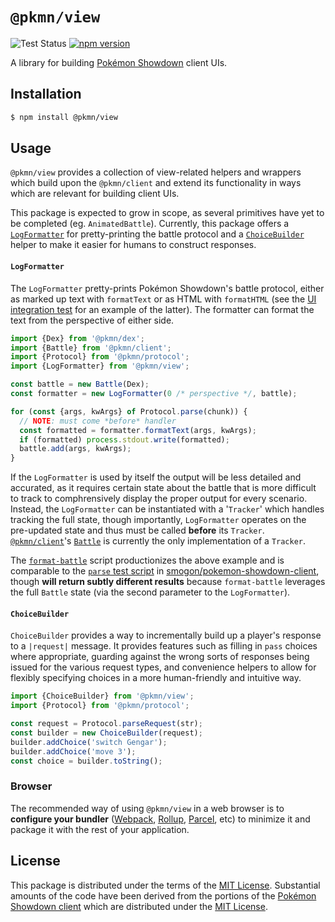 # `@pkmn/view`

![Test Status](https://github.com/pkmn/ps/workflows/Tests/badge.svg)
[![npm version](https://img.shields.io/npm/v/@pkmn/view.svg)](https://www.npmjs.com/package/@pkmn/view)

A library for building [Pokémon Showdown](https://pokemonshowdown.com) client UIs.

## Installation

```sh
$ npm install @pkmn/view
```

## Usage

`@pkmn/view` provides a collection of view-related helpers and wrappers which build upon the
`@pkmn/client` and extend its functionality in ways which are relevant for building client UIs.

This package is expected to grow in scope, as several primitives have yet to be completed (eg.
`AnimatedBattle`). Currently, this package offers a [`LogFormatter`](#LogFormatter) for
pretty-printing the battle protocol and a [`ChoiceBuilder`](#ChoiceBuilder) helper to make it
easier for humans to construct responses.

#### `LogFormatter`

The `LogFormatter` pretty-prints Pokémon Showdown's battle protocol, either as marked up text with
`formatText` or as HTML with `formatHTML` (see the [UI integration
test](../integration/src/ui/index.ts) for an example of the latter). The formatter can format the
text from the perspective of either side.

```ts
import {Dex} from '@pkmn/dex';
import {Battle} from '@pkmn/client';
import {Protocol} from '@pkmn/protocol';
import {LogFormatter} from '@pkmn/view';

const battle = new Battle(Dex);
const formatter = new LogFormatter(0 /* perspective */, battle);

for (const {args, kwArgs} of Protocol.parse(chunk)) {
  // NOTE: must come *before* handler
  const formatted = formatter.formatText(args, kwArgs);
  if (formatted) process.stdout.write(formatted);
  battle.add(args, kwArgs);
}
```

If the `LogFormatter` is used by itself the output will be less detailed and accurated, as it
requires certain state about the battle that is more difficult to track to comphrensively display
the proper output for every scenario. Instead, the `LogFormatter` can be instantiated with a
'`Tracker`' which handles tracking the full state, though importantly, `LogFormatter` operates on
the pre-updated state and thus must be called **before** its `Tracker`.
[`@pkmn/client`](../client)'s [`Battle`](../client/src/battle.ts) is currently the only
implementation of a `Tracker`.

The [`format-battle`](format-battle) script productionizes the above example and is comparable to
the [`parse` test script](https://github.com/smogon/pokemon-showdown-client/blob/master/test/parse)
in [smogon/pokemon-showdown-client](https://github.com/smogon/pokemon-showdown-client), though
**will return subtly different results** because `format-battle` leverages the full `Battle` state (via the second parameter to the `LogFormatter`).

#### `ChoiceBuilder`

`ChoiceBuilder` provides a way to incrementally build up a player's response to a `|request|`
message. It provides features such as filling in `pass` choices where appropriate, guarding against
the wrong sorts of responses being issued for the various request types, and convenience helpers to
allow for flexibly specifying choices in a more human-friendly and intuitive way.

```ts
import {ChoiceBuilder} from '@pkmn/view';
import {Protocol} from '@pkmn/protocol';

const request = Protocol.parseRequest(str);
const builder = new ChoiceBuilder(request);
builder.addChoice('switch Gengar');
builder.addChoice('move 3');
const choice = builder.toString();
```

### Browser

The recommended way of using `@pkmn/view` in a web browser is to **configure your bundler**
([Webpack](https://webpack.js.org/), [Rollup](https://rollupjs.org/),
[Parcel](https://parceljs.org/), etc) to minimize it and package it with the rest of your
application.

## License

This package is distributed under the terms of the [MIT License](LICENSE). Substantial amounts of
the code have been derived from the portions of the [Pokémon Showdown
client](https://github.com/smogon/pokemon-showdown-client) which are distributed under the [MIT
License](https://github.com/smogon/pokemon-showdown-client/blob/master/src/battle.ts#L6).
